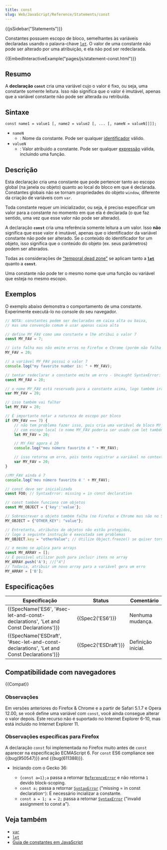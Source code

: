```yaml
---
title: const
slug: Web/JavaScript/Reference/Statements/const
---
```


{{jsSidebar("Statements")}}

Constantes possuem escopo de bloco, semelhantes às variáveis declaradas usando o palavra-chave [`let`](/pt-BR/docs/Web/JavaScript/Reference/Statements/let). O valor de uma constante não pode ser alterado por uma atribuição, e ela não pod ser redeclarada.

{{EmbedInteractiveExample("pages/js/statement-const.html")}}

## Resumo

A **declaração `const`** cria uma variável cujo o valor é fixo, ou seja, uma constante somente leitura. Isso não significa que o valor é imutável, apenas que a variável constante não pode ser alterada ou retribuída.

## Sintaxe

```
const name1 = value1 [, name2 = value2 [, ... [, nameN = valueN]]]];
```

- `nameN`
  - : Nome da constante. Pode ser qualquer [identificador](/pt-BR/docs/Glossary/Identifier) válido.
- `valueN`
  - : Valor atribuido a constante. Pode ser qualquer [expressão](/pt-BR/docs/Web/JavaScript/Guide/Expressions_and_Operators#Expressions) válida, incluindo uma função.

## Descrição

Esta declaração cria uma constante que pode pertencer tanto ao escopo global (na janela ou objeto) quanto ao local do bloco em que é declarada. Constantes globais não se tornam propriedades do objeto `window`, diferente da criação de variáveis com `var`.

Toda constante requer um inicializador, ou seja, é preciso especificar um valor para a constante no momento em que ela é declarada (o que faz sentido, uma vez que esse valor não pode ser alterado).

A declaração **`const`** cria uma referência somente leitura a um valor. Isso **não** significa que esse valor é imutável, apenas que o identificador da variável constante não pode ser alterado. Se o conteúdo do identificador for um objeto, isso significa que o conteúdo do objeto (ex. seus parâmetros) podem ser alterados.

Todas as considerações de ["temporal dead zone"](/pt-BR/docs/Web/JavaScript/Reference/Statements/let#Temporal_dead_zone_and_errors_with_let) se aplicam tanto a **[`let`](/pt-BR/docs/Web/JavaScript/Reference/Statements/let)** quanto a **`const`**.

Uma constante não pode ter o mesmo nome que uma função ou variável que esteja no mesmo escopo.

## Exemplos

O exemplo abaixo demonstra o comportamento de uma constante. Experimente executá-lo no console do seu navegador.

```js
// NOTA: constantes podem ser declaradas em caixa alta ou baixa,
// mas uma convenção comum é usar apenas caixa alta

// define MY_FAV como uma constante e lhe atribui o valor 7
const MY_FAV = 7;

// isto falha mas não emite erros no Firefox e Chrome (porém não falha no Safari)
MY_FAV = 20;

// a variável MY_FAV possui o valor 7
console.log("my favorite number is: " + MY_FAV);

// tentar redeclarar a constante emite um erro - Uncaught SyntaxError: Identifier 'MY_FAV' has already been declared
const MY_FAV = 20;

// o nome MY_FAV está reservado para a constante acima, logo também irá falhar
var MY_FAV = 20;

// isso também vai falhar
let MY_FAV = 20;

// É importante notar a natureza de escopo por bloco
if (MY_FAV === 7) {
    // não tem problema fazer isso, pois cria uma variável de bloco MY_FAV
    // com escopo local (o nome MY_FAV poderia ser usado com let também)
    let MY_FAV = 20;

    // MY_FAV agora é 20
    console.log("meu número favorito é " + MY_FAV);

    // isso retorna um erro, pois tenta registrar a variável no contexto global
    var MY_FAV = 20;
}

//MY_FAV ainda é 7
console.log('meu número favorito é ' + MY_FAV);

// const deve ser inicializada
const FOO; // SyntaxError: missing = in const declaration

// const também funciona com objetos
const MY_OBJECT = {'key':'value'};

// Sobrescrever o objeto também falha (no Firefox e Chrome mas não no Safari) - Uncaught TypeError: Assignment to constant variable.
MY_OBJECT = {"OTHER_KEY": "value"};

// Entretanto, atributos de objetos não estão protegidos,
// logo a seguinte instrução é executada sem problemas
MY_OBJECT.key = "otherValue"; // Utilize Object.freeze() se quiser tornar um objeto imutável

// o mesmo se aplica para arrays
const MY_ARRAY = [];
// É possível utilizar push para incluir itens no array
MY_ARRAY.push('A'); //["A"]
// Todavia, atribuir um novo array para a variável gera um erro
MY_ARRAY = ['B'];
```

## Especificações

| Especificação                                                                                                        | Status                       | Comentário         |
| -------------------------------------------------------------------------------------------------------------------- | ---------------------------- | ------------------ |
| {{SpecName('ES6', '#sec-let-and-const-declarations', 'Let and Const Declarations')}}     | {{Spec2('ES6')}}         | Nenhuma mudança.   |
| {{SpecName('ESDraft', '#sec-let-and-const-declarations', 'Let and Const Declarations')}} | {{Spec2('ESDraft')}} | Definição inicial. |

## Compatibilidade com navegadores

{{Compat}}

### Observações

Em versões anteriores do Firefox & Chrome e a partir de Safari 5.1.7 e Opera 12.00, se você define uma variável com `const`, você ainda consegue alterar o valor depois. Este recurso não é suportado no Internet Explorer 6-10, mas está incluído no Internet Explorer 11.

### Observações específicas para Firefox

A declaração `const` foi implementada no Firefox muito antes de `const` aparecer na especificação ECMAScript 6. For `const` ES6 compliance see {{bug(950547)}} and {{bug(611388)}}.

- Iniciando com o Gecko 36:

  - `{const a=1};a` passa a retornar [`ReferenceError`](/pt-BR/docs/Web/JavaScript/Reference/Global_Objects/ReferenceError) e não retorna `1` devido block-scoping.
  - `const a;` passa a retornar [`SyntaxError`](/pt-BR/docs/Web/JavaScript/Reference/Global_Objects/SyntaxError) ("missing = in const declaration`"`): É necessário incializar a constante.
  - `const a = 1; a = 2;` passa a retornar [`SyntaxError`](/pt-BR/docs/Web/JavaScript/Reference/Global_Objects/SyntaxError) ("invalid assignment to const a").

## Veja também

- [`var`](/pt-BR/docs/Web/JavaScript/Reference/Statements/var)
- [`let`](/pt-BR/docs/Web/JavaScript/Reference/Statements/let)
- [Guia de constantes em JavaScript](/pt-BR/docs/Web/JavaScript/Guide/Values,_variables,_and_literals#Constants)
